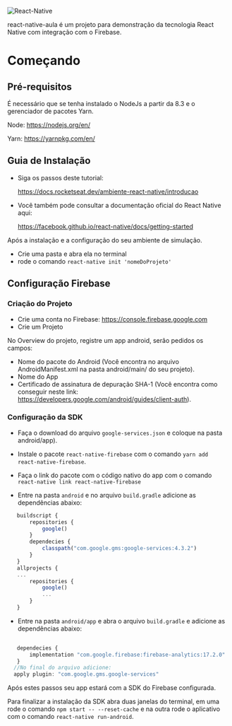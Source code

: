 ![React-Native](https://revelry.co/wp-content/uploads/2019/05/react-native-UX-design.gif)

react-native-aula é um projeto para demonstração da tecnologia React Native com integração com o Firebase.

# Começando

## Pré-requisitos

É necessário que se tenha instalado o NodeJs a partir da 8.3 e o gerenciador de pacotes Yarn.

Node: https://nodejs.org/en/

Yarn: https://yarnpkg.com/en/

## Guia de Instalação

 - Siga os passos deste tutorial:

    https://docs.rocketseat.dev/ambiente-react-native/introducao

- Você também pode consultar a documentação oficial do React Native aqui:

    https://facebook.github.io/react-native/docs/getting-started
 

Após a instalação e a configuração do seu ambiente de simulação. 

 - Crie uma pasta e abra ela no terminal
 - rode o comando ```react-native init 'nomeDoProjeto'```


 ## Configuração Firebase

 ### Criação do Projeto

  - Crie uma conta no Firebase: 
  https://console.firebase.google.com
  - Crie um Projeto

No Overview do projeto, registre um app android, serão pedidos os campos:
 - Nome do pacote do Android (Você encontra no arquivo AndroidManifest.xml na pasta android/main/ do seu projeto).
 - Nome do App
 - Certificado de assinatura de depuração SHA-1 (Você encontra como conseguir neste link: https://developers.google.com/android/guides/client-auth).

### Configuração da SDK

 - Faça o download do arquivo ```google-services.json``` e coloque na pasta android/app).
 - Instale o pacote ```react-native-firebase``` com o comando ```yarn add react-native-firebase```.
 - Faça o link do pacote com o código nativo do app com o comando ```react-native link react-native-firebase```

 - Entre na pasta ```android``` e no arquivo ```build.gradle``` adicione as dependências abaixo:

 ```js
    buildscript {
        repositories {
            google()
        }
        dependecies {
            classpath("com.google.gms:google-services:4.3.2")
        }
    }
    allprojects {
    ...
        repositories {
            google()  
            ...
        }
    }
```
 - Entre na pasta ```android/app``` e abra o arquivo ```build.gradle``` e adicione as dependências abaixo:

 ```js
    
    dependecies {
        implementation "com.google.firebase:firebase-analytics:17.2.0"
    }
   //No final do arquivo adicione:
   apply plugin: "com.google.gms.google-services"
```
Após estes passos seu app estará com a SDK do Firebase configurada.

Para finalizar a instalação da SDK abra duas janelas do terminal, em uma rode o comando ```npm start -- --reset-cache``` e na outra rode o aplicativo com o comando ```react-native run-android```.